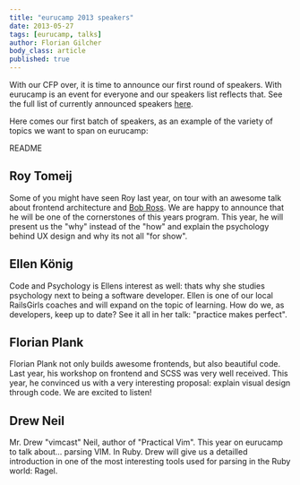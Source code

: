 ```yaml
---
title: "eurucamp 2013 speakers"
date: 2013-05-27
tags: [eurucamp, talks]
author: Florian Gilcher
body_class: article
published: true
---
```


With our CFP over, it is time to announce our first round of speakers. With eurucamp is an event for everyone and our speakers list reflects that. See the full list of currently announced speakers [here](http://2013.eurucamp.org/speakers).

Here comes our first batch of speakers, as an example of the variety of topics we want to span on eurucamp:

README

## Roy Tomeij

Some of you might have seen Roy last year, on tour with an awesome talk about frontend architecture and [Bob Ross](http://www.bobrossquotes.com/). We are happy to announce that he will be one of the cornerstones of this years program. This year, he will present us the "why" instead of the "how" and explain the psychology behind UX design and why its not all "for show".

## Ellen König

Code and Psychology is Ellens interest as well: thats why she studies psychology next to being a software developer. Ellen is one of our local RailsGirls coaches and will expand on the topic of learning. How do we, as developers, keep up to date? See it all in her talk: "practice makes perfect".

## Florian Plank

Florian Plank not only builds awesome frontends, but also beautiful code. Last year, his workshop on frontend and SCSS was very well received. This year, he convinced us with a very interesting proposal: explain visual design through code. We are excited to listen!

## Drew Neil

Mr. Drew "vimcast" Neil, author of "Practical Vim". This year on eurucamp to talk about... parsing VIM. In Ruby. Drew will give us a detailled introduction in one of the most interesting tools used for parsing in the Ruby world: Ragel. 